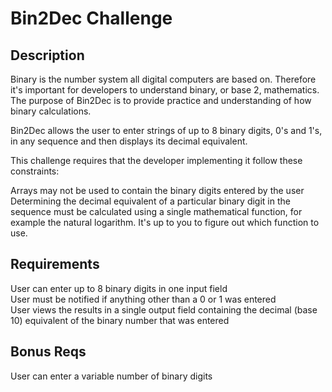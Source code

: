 # Bin2Dec Challenge

## Description

Binary is the number system all digital computers are based on. Therefore it's important for developers to understand binary, or base 2, mathematics. The purpose of Bin2Dec is to provide practice and understanding of how binary calculations.<br />

Bin2Dec allows the user to enter strings of up to 8 binary digits, 0's and 1's, in any sequence and then displays its decimal equivalent.<br />

This challenge requires that the developer implementing it follow these constraints:<br />

Arrays may not be used to contain the binary digits entered by the user<br />
Determining the decimal equivalent of a particular binary digit in the sequence must be calculated using a single mathematical function, for example the natural logarithm. It's up to you to figure out which function to use.<br />

## Requirements

User can enter up to 8 binary digits in one input field<br />
User must be notified if anything other than a 0 or 1 was entered<br />
User views the results in a single output field containing the decimal (base 10) equivalent of the binary number that was entered<br />

## Bonus Reqs

User can enter a variable number of binary digits<br />